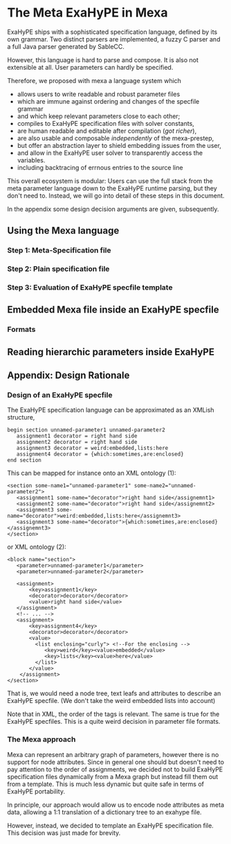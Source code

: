 # The Meta ExaHyPE in Mexa

ExaHyPE ships with a sophisticated specification language, defined by its
own grammar. Two distinct parsers are implemented, a fuzzy C parser and
a full Java parser generated by SableCC.

However, this language is hard to parse and compose. It is also not
extensible at all. User parameters can hardly be specified.

Therefore, we proposed with mexa a language system which

  * allows users to write readable and robust parameter files
  * which are immune against ordering and changes of the specfile grammar
  * and which keep relevant parameters close to each other;
  * compiles to ExaHyPE specification files with solver constants,
  * are human readable and editable after compilation (*got richer*),
  * are also usable and composable *independently* of the mexa-prestep,
  * but offer an abstraction layer to shield embedding issues from the user,
  * and allow in the ExaHyPE user solver to transparently access the variables.
  * including backtracing of errnous entries to the source line

This overall ecosystem is modular: Users can use the full stack from the 
meta parameter language down to the ExaHyPE runtime parsing, but they don't
need to. Instead, we will go into detail of these steps in this document.

In the appendix some design decision arguments are given, subsequently.

## Using the Mexa language




### Step 1: Meta-Specification file

### Step 2: Plain specification file

### Step 3: Evaluation of ExaHyPE specfile template

## Embedded Mexa file inside an ExaHyPE specfile

### Formats

## Reading hierarchic parameters inside ExaHyPE


## Appendix: Design Rationale

### Design of an ExaHyPE specfile

The ExaHyPE specification language can be approximated as an XMLish
structure,

```
begin section unnamed-parameter1 unnamed-parameter2
   assignment1 decorator = right hand side
   assignment2 decorator = right hand side
   assignment3 decorator = weird:embedded,lists:here
   assignment4 decorator = {which:sometimes,are:enclosed}
end section
```

This can be mapped for instance onto an XML ontology (1):

```
<section some-name1="unnamed-parameter1" some-name2="unnamed-parameter2">
   <assignment1 some-name="decorator">right hand side</assignemnt1>
   <assignment2 some-name="decorator">right hand side</assignemnt2>
   <assignment3 some-name="decorator">weird:embedded,lists:here</assignemnt3>
   <assignment3 some-name="decorator">{which:sometimes,are:enclosed}</assignemnt3>
</section>
```

or XML ontology (2):

```
<block name="section">
   <parameter>unnamed-parameter1</parameter>
   <parameter>unnamed-parameter2</parameter>

   <assignment>
       <key>assignment1</key>
       <decorator>decorator</decorator>
       <value>right hand side</value>
   </assignment>
   <!-- ... -->
   <assignment>
       <key>assignment4</key>
       <decorator>decorator</decorator>
       <value>
         <list enclosing="curly"> <!--For the enclosing -->
            <key>weird</key><value>embedded</value>
            <key>lists</key><value>here</value>
         </list>
       </value>
    </assignment>
</section>
```

That is, we would need a node tree, text leafs and attributes to describe an
ExaHyPE specfile. (We don't take the weird embedded lists into account)

Note that in XML, the order of the tags is relevant. The same is true for the
ExaHyPE specfiles. This is a quite weird decision in parameter file formats.

### The Mexa approach

Mexa can represent an arbitrary graph of parameters, however there is no support
for node attributes. Since in general one should but doesn't need to pay attention
to the order of assignments, we decided not to build ExaHyPE specification
files dynamically from a Mexa graph but instead fill them out from a template.
This is much less dynamic but quite safe in terms of ExaHyPE portability.

In principle, our approach would allow us to encode node attributes as meta data,
allowing a 1:1 translation of a dictionary tree to an exahype file.

However, instead, we decided to template an ExaHyPE specification file. This
decision was just made for brevity.
